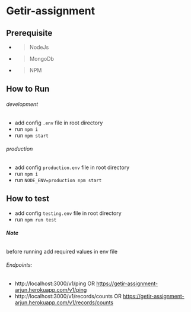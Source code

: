 # Getir-assignment

## Prerequisite
* > NodeJs
* > MongoDb
* > NPM

## How to Run
###### development
* add config `.env` file in root directory
* run `npm i`
* run `npm start`
###### production
* add config `production.env` file in root directory
* run `npm i`
* run `NODE_ENV=production npm start`

## How to test
* add config `testing.env` file in root directory
* run `npm run test`

###### **Note**
before running add required values in env file

###### Endpoints:
* http://localhost:3000/v1/ping            OR  https://getir-assignment-arjun.herokuapp.com/v1/ping
* http://localhost:3000/v1/records/counts  OR  https://getir-assignment-arjun.herokuapp.com/v1/records/counts
